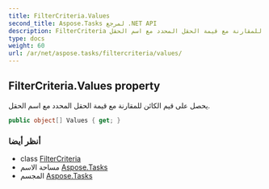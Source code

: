 ```yaml
---
title: FilterCriteria.Values
second_title: Aspose.Tasks لمرجع .NET API
description: FilterCriteria ملكية. يحصل على قيم الكائن للمقارنة مع قيمة الحقل المحدد مع اسم الحقل.
type: docs
weight: 60
url: /ar/net/aspose.tasks/filtercriteria/values/
---
```

## FilterCriteria.Values property

يحصل على قيم الكائن للمقارنة مع قيمة الحقل المحدد مع اسم الحقل.

```csharp
public object[] Values { get; }
```

### أنظر أيضا

* class [FilterCriteria](../)
* مساحة الاسم [Aspose.Tasks](../../filtercriteria/)
* المجسم [Aspose.Tasks](../../../)


